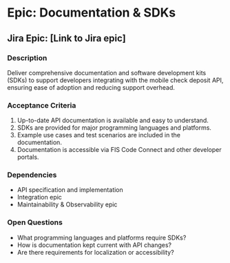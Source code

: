 # Epic: Documentation & SDKs

## Jira Epic: [Link to Jira epic]

### Description

Deliver comprehensive documentation and software development kits (SDKs) to support developers integrating with the mobile check deposit API, ensuring ease of adoption and reducing support overhead.

### Acceptance Criteria

1. Up-to-date API documentation is available and easy to understand.
2. SDKs are provided for major programming languages and platforms.
3. Example use cases and test scenarios are included in the documentation.
4. Documentation is accessible via FIS Code Connect and other developer portals.

### Dependencies

- API specification and implementation
- Integration epic
- Maintainability & Observability epic

### Open Questions

- What programming languages and platforms require SDKs?
- How is documentation kept current with API changes?
- Are there requirements for localization or accessibility?
